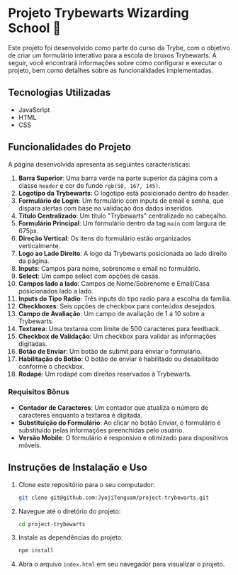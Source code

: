 # Projeto Trybewarts Wizarding School 🧙

Este projeto foi desenvolvido como parte do curso da Trybe, com o objetivo de criar um formulário interativo para a escola de bruxos Trybewarts. A seguir, você encontrará informações sobre como configurar e executar o projeto, bem como detalhes sobre as funcionalidades implementadas.

## Tecnologias Utilizadas

- JavaScript
- HTML
- CSS

## Funcionalidades do Projeto

A página desenvolvida apresenta as seguintes características:

1. **Barra Superior**: Uma barra verde na parte superior da página com a classe `header` e cor de fundo `rgb(50, 167, 145)`.
2. **Logotipo da Trybewarts**: O logotipo está posicionado dentro do header.
3. **Formulário de Login**: Um formulário com inputs de email e senha, que dispara alertas com base na validação dos dados inseridos.
4. **Título Centralizado**: Um título "Trybewarts" centralizado no cabeçalho.
5. **Formulário Principal**: Um formulário dentro da tag `main` com largura de 675px.
6. **Direção Vertical**: Os itens do formulário estão organizados verticalmente.
7. **Logo ao Lado Direito**: A logo da Trybewarts posicionada ao lado direito da página.
8. **Inputs**: Campos para nome, sobrenome e email no formulário.
9. **Select**: Um campo select com opções de casas.
10. **Campos lado a lado**: Campos de Nome/Sobrenome e Email/Casa posicionados lado a lado.
11. **Inputs do Tipo Radio**: Três inputs do tipo radio para a escolha da família.
12. **Checkboxes**: Seis opções de checkbox para conteúdos desejados.
13. **Campo de Avaliação**: Um campo de avaliação de 1 a 10 sobre a Trybewarts.
14. **Textarea**: Uma textarea com limite de 500 caracteres para feedback.
15. **Checkbox de Validação**: Um checkbox para validar as informações digitadas.
16. **Botão de Enviar**: Um botão de submit para enviar o formulário.
17. **Habilitação do Botão**: O botão de enviar é habilitado ou desabilitado conforme o checkbox.
18. **Rodapé**: Um rodapé com direitos reservados à Trybewarts.

### Requisitos Bônus

- **Contador de Caracteres**: Um contador que atualiza o número de caracteres enquanto a textarea é digitada.
- **Substituição do Formulário**: Ao clicar no botão Enviar, o formulário é substituído pelas informações preenchidas pelo usuário.
- **Versão Mobile**: O formulário é responsivo e otimizado para dispositivos móveis.

## Instruções de Instalação e Uso

1. Clone este repositório para o seu computador:

    ```bash
    git clone git@github.com:JyojiTenguam/project-trybewarts.git
    ```

2. Navegue até o diretório do projeto:

    ```bash
    cd project-trybewarts
    ```
3. Instale as dependências do projeto:
    ```sh
    npm install
    ```
4. Abra o arquivo `index.html` em seu navegador para visualizar o projeto.

